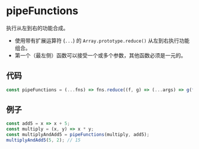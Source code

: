 # pipeFunctions

执行从左到右的功能合成。

- 使用带有扩展运算符 (`...`) 的 `Array.prototype.reduce()` 从左到右执行功能组合。
- 第一个（最左侧）函数可以接受一个或多个参数，其他函数必须是一元的。

## 代码

```js
const pipeFunctions = (...fns) => fns.reduce((f, g) => (...args) => g(f(...args)));
```

## 例子

```js
const add5 = x => x + 5;
const multiply = (x, y) => x * y;
const multiplyAndAdd5 = pipeFunctions(multiply, add5);
multiplyAndAdd5(5, 2); // 15
```
